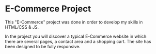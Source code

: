 # E-Commerce Project

This "E-Commerce" project was done in order to develop my skills in HTML/CSS & JS.

In the project you will discover a typical E-Commerce website in which there are several pages, a contact area and a shopping cart.
The site has been designed to be fully responsive.
